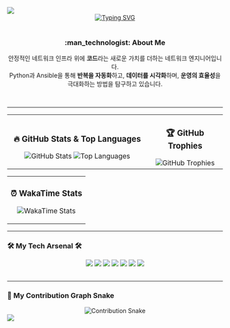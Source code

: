 <img src="https://capsule-render.vercel.app/api?type=venom&color=0:8652FF,100:262626&height=250&section=header&text=Eom%20Min%20Yong&fontSize=60&fontColor=ffffff&animation=fadeIn"/>

<div align="center">
  <a href="https://git.io/typing-svg"><img src="https://readme-typing-svg.demolab.com?font=Fira+Code&weight=700&size=25&duration=3000&pause=1000&color=8652FF&center=true&vCenter=true&width=435&lines=Welcome+to+my+GitHub+Profile!;Network+Automation+Engineer;Automating+the+Future+Network" alt="Typing SVG" /></a>
</div>

<br>

<div align="center">
  <h3>:man_technologist: About Me</h3>
  <p>안정적인 네트워크 인프라 위에 <b>코드</b>라는 새로운 가치를 더하는 네트워크 엔지니어입니다.<br>Python과 Ansible을 통해 <b>반복을 자동화</b>하고, <b>데이터를 시각화</b>하며, <b>운영의 효율성</b>을 극대화하는 방법을 탐구하고 있습니다.</p>
</div>

<br>

---

<table>
  <tr>
    <td width="65%">
      <div align="center">
        <h3>🔥 GitHub Stats & Top Languages</h3>
        <img src="https://github-readme-stats.vercel.app/api?username=MinYongUm&show_icons=true&theme=onedark&count_private=true&hide_border=true&bg_color=262626" alt="GitHub Stats"/>
        <img src="https://github-readme-stats.vercel.app/api/top-langs/?username=MinYongUm&layout=compact&theme=onedark&hide_border=true&bg_color=262626" alt="Top Languages"/>
      </div>
    </td>
    <td width="35%">
      <div align="center">
        <h3>🏆 GitHub Trophies</h3>
        <img src="https://github-profile-trophy.vercel.app/?username=MinYongUm&theme=onedark&row=2&column=3&margin-w=15&margin-h=15&no-frame=true&no-bg=true" alt="GitHub Trophies"/>
      </div>
    </td>
  </tr>
</table>

<table>
  <tr>
    <td width="100%">
      <div align="center">
        <h3>⏰ WakaTime Stats</h3>
        <p>
          <img src="https://github-readme-stats.vercel.app/api/wakatime?username=MinYongUm&theme=onedark&hide_border=true&bg_color=262626" alt="WakaTime Stats"/>
        </p>
      </div>
    </td>
  </tr>
</table>

---

### 🛠️ My Tech Arsenal 🛠️
<div align="center">
    <img src="https://img.shields.io/badge/Python-3776AB?style=for-the-badge&logo=python&logoColor=white"/>
    <img src="https://img.shields.io/badge/AWS-FF9900?style=for-the-badge&logo=aws&logoColor=white"/>
    <img src="https://img.shields.io/badge/Ansible-EE0000?style=for-the-badge&logo=ansible&logoColor=white"/>
    <img src="https://img.shields.io/badge/Terraform-7B42BC?style=for-the-badge&logo=terraform&logoColor=white"/>
    <img src="https://img.shields.io/badge/Docker-2496ED?style=for-the-badge&logo=docker&logoColor=white"/>
    <img src="https://img.shields.io/badge/Git-F05032?style=for-the-badge&logo=git&logoColor=white"/>
    <img src="https://img.shields.io/badge/Cisco-1BA0D7?style=for-the-badge&logo=cisco&logoColor=white"/>
</div>

<br>

---

### 🐍 My Contribution Graph Snake
<div align="center">
  <img src="https://raw.githubusercontent.com/MinYongUm/MinYongUm/output/github-contribution-grid-snake.svg" alt="Contribution Snake"/>
</div>

<img src="https://capsule-render.vercel.app/api?type=venom&color=0:262626,100:8652FF&height=150&section=footer"/>
